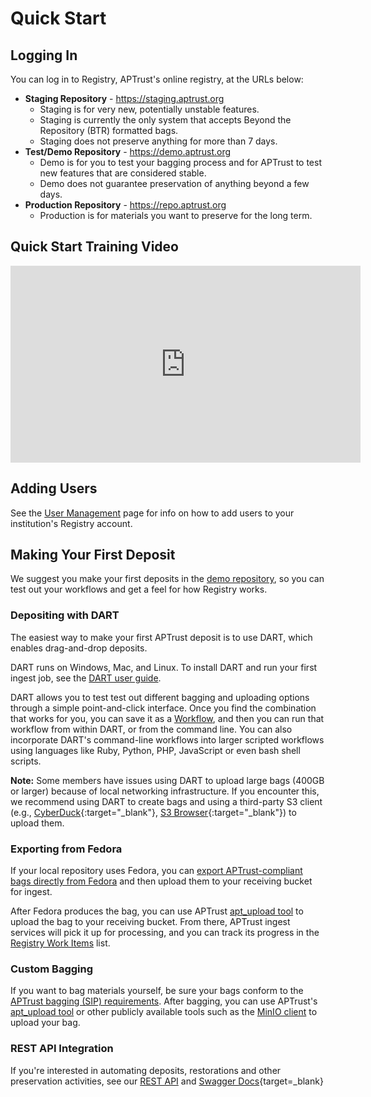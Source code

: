 # Quick Start

## Logging In

You can log in to Registry, APTrust's online registry, at the URLs below:

* __Staging Repository__ - https://staging.aptrust.org
    - Staging is for very new, potentially unstable features.
    - Staging is currently the only system that accepts Beyond the Repository (BTR) formatted bags.
    - Staging does not preserve anything for more than 7 days.
* __Test/Demo Repository__ - https://demo.aptrust.org
    - Demo is for you to test your bagging process and for APTrust to test new features that are considered stable.
    - Demo does not guarantee preservation of anything beyond a few days.
* __Production Repository__ - https://repo.aptrust.org
    - Production is for materials you want to preserve for the long term.

## Quick Start Training Video

<iframe width="560" height="315" src="https://www.youtube.com/embed/dKekC3jHTpM?si=iQ8oIvgmM9NRutkt" title="YouTube video player" frameborder="0" allow="accelerometer; autoplay; clipboard-write; encrypted-media; gyroscope; picture-in-picture; web-share" referrerpolicy="strict-origin-when-cross-origin" allowfullscreen></iframe>

## Adding Users

See the [User Management](registry/user_management.md) page for info on how to add users to your institution's Registry account.

## Making Your First Deposit

We suggest you make your first deposits in the [demo repository](https://demo.aptrust.org), so you can test out your workflows and get a feel for how Registry works.

### Depositing with DART

The easiest way to make your first APTrust deposit is to use DART, which enables drag-and-drop deposits.

DART runs on Windows, Mac, and Linux. To install DART and run your first ingest job, see the [DART user guide](https://aptrust.github.io/dart-docs/users/getting_started/).

DART allows you to test test out different bagging and uploading options through a simple point-and-click interface. Once you find the combination that works for you, you can save it as a [Workflow](https://aptrust.github.io/dart-docs/users/workflows/), and then you can run that workflow from within DART, or from the command line. You can also incorporate DART's command-line workflows into larger scripted workflows using languages like Ruby, Python, PHP, JavaScript or even bash shell scripts.

__Note:__ Some members have issues using DART to upload large bags (400GB or larger) because of local networking infrastructure. If you encounter this, we recommend using DART to create bags and using a third-party S3 client (e.g., [CyberDuck](https://cyberduck.io/){:target="_blank"}, [S3 Browser](https://s3browser.com/){:target="_blank"}) to upload them. 

### Exporting from Fedora

If your local repository uses Fedora, you can [export APTrust-compliant bags directly from Fedora](https://github.com/fcrepo4-labs/fcrepo-import-export/blob/master/README.md#running-the-importexport-utility-with-a-bagit-support) and then upload them to your receiving bucket for ingest.

After Fedora produces the bag, you can use APTrust [apt_upload tool](partner_tools.md) to upload the bag to your receiving bucket. From there, APTrust ingest services will pick it up for processing, and you can track its progress in the [Registry Work Items](registry/work_items.md) list.

### Custom Bagging

If you want to bag materials yourself, be sure your bags conform to the [APTrust bagging (SIP) requirements](depositing/index.md). After bagging, you can use APTrust's [apt_upload tool](partner_tools.md) or other publicly available tools such as the [MinIO client](https://docs.min.io/docs/minio-client-complete-guide) to upload your bag.

### REST API Integration

If you're interested in automating deposits, restorations and other preservation activities, see our [REST API](registry/rest_api.md) and [Swagger Docs](https://aptrust.github.io/registry/){target=_blank}
